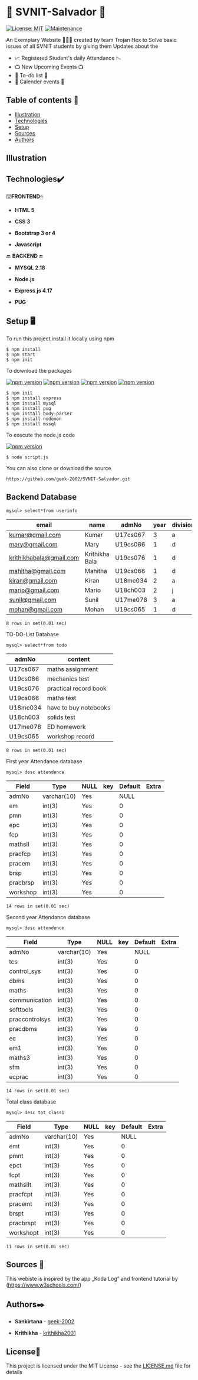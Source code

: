 #  🏫 SVNIT-Salvador 🏫 

[![License: MIT](https://img.shields.io/badge/License-MIT-yellow.svg)](https://opensource.org/licenses/MIT)
[![Maintenance](https://img.shields.io/badge/Maintained%3F-yes-green.svg)](https://GitHub.com/Naereen/StrapDown.js/graphs/commit-activity)

An Exemplary Website  👩🏻‍💻  created by team Trojan Hex to Solve basic issues of all SVNIT students by giving them Updates about the 

*  📈 Registered Student's daily Attendance 📉  
* 📺  New Upcoming Events  📺 
*  📃 To-do list 📃 
* 📅 Calender events 📅

## Table of contents 📝 
* [Illustration](#illustration)
* [Technologies](#technologies)
* [Setup](#setup)
* [Sources](#sources)
* [Authors](#authors)

## Illustration


## Technologies✔️
⌨️**FRONTEND**🖱
* **HTML 5**

* **CSS 3**

* **Bootstrap 3 or 4**

* **Javascript**

 🔙 **BACKEND** 🔚 

* **MYSQL 2.18**

* **Node.js**

* **Express.js 4.17**

* **PUG**


## Setup 🖥 

To run this project,install it locally using npm

```
$ npm install
$ npm start
$ npm init
```

To download the packages

[![npm version](https://badge.fury.io/js/express.svg)](https://badge.fury.io/js/express)
[![npm version](https://badge.fury.io/js/mysql.svg)](https://badge.fury.io/js/mysql)
[![npm version](https://badge.fury.io/js/body-parser.svg)](https://badge.fury.io/js/body-parser)
[![npm version](https://badge.fury.io/js/pug.svg)](https://badge.fury.io/js/pug)

```
$ npm init
$ npm install express
$ npm install mysql
$ npm install pug
$ npm install body-parser
$ npm install nodemon
$ npm install mssql
```

To execute the node.js code

[![npm version](https://badge.fury.io/js/nodemon.svg)](https://badge.fury.io/js/nodemon)

```
$ node script.js
```
You can also clone or download the source

```
https://github.com/geek-2002/SVNIT-Salvador.git

```

## Backend Database
```
mysql> select*from userinfo
```

| email                  | name           | admNo    | year  | division | password  |
| -----------------------| ---------------|----------|-------|----------|-----------|
| kumar@gmail.com        | Kumar          |U17cs067  | 3     | a        | hgvu      |
| mary@gmail.com         | Mary           |U19cs086  | 1     | d        | jhj       |
| krithikhabala@gmail.com| Krithikha Bala |U19cs076  | 1     | d        | krithi24  |
| mahitha@gmail.com      | Mahitha        |U19cs066  | 1     | d        | kkugy     |
| kiran@gmail.com        | Kiran          |U18me034  | 2     | a        | jugi7     |
| mario@gmail.com        | Mario          |U18ch003  | 2     | j        | nhukp     |
| sunil@gmail.com        | Sunil          |U17me078  | 3     | a        | kblll     |
| mohan@gmail.com        | Mohan          |U19cs065  | 1     | d        | jugi      |

```
8 rows in set(0.01 sec)
```
TO-DO-List Database
```
mysql> select*from todo
```

| admNo   | content               |
| --------| ----------------------|
|U17cs067 | maths assignment      |
|U19cs086 | mechanics test        |
|U19cs076 | practical record book |
|U19cs066 | maths test            |
|U18me034 | have to buy notebooks |
|U18ch003 | solids test           |
|U17me078 | ED homework           |
|U19cs065 | workshop record       |

```
8 rows in set(0.01 sec)
```

First year Attendance database 
```
mysql> desc attendence
```
|  Field          | Type        | NULL  | key  | Default | Extra  |
| ----------------|-------------|-------|------|---------|--------|
|  admNo          | varchar(10) | Yes   |      | NULL    |        |
|  em             | int(3)      | Yes   |      | 0       |        |
|  pmn            | int(3)      | Yes   |      | 0       |        |
|  epc            | int(3)      | Yes   |      | 0       |        |
|  fcp            | int(3)      | Yes   |      | 0       |        |
|  mathsII        | int(3)      | Yes   |      | 0       |        |
|  pracfcp        | int(3)      | Yes   |      | 0       |        |
|  pracem         | int(3)      | Yes   |      | 0       |        |
|  brsp           | int(3)      | Yes   |      | 0       |        |
|  pracbrsp       | int(3)      | Yes   |      | 0       |        |
|  workshop       | int(3)      | Yes   |      | 0       |        |


```
14 rows in set(0.01 sec)
```
Second year Attendance database 
```
mysql> desc attendence
```
|  Field          | Type        | NULL  | key  | Default | Extra  |
| ----------------|-------------|-------|------|---------|--------|
|  admNo          | varchar(10) | Yes   |      | NULL    |        |
|  tcs            | int(3)      | Yes   |      | 0       |        |
|  control_sys    | int(3)      | Yes   |      | 0       |        |
|  dbms           | int(3)      | Yes   |      | 0       |        |
|  maths          | int(3)      | Yes   |      | 0       |        |
|  communication  | int(3)      | Yes   |      | 0       |        |
|  softtools      | int(3)      | Yes   |      | 0       |        |
|  praccontrolsys | int(3)      | Yes   |      | 0       |        |
|  pracdbms       | int(3)      | Yes   |      | 0       |        |
|  ec             | int(3)      | Yes   |      | 0       |        |
|  em1            | int(3)      | Yes   |      | 0       |        |
|  maths3         | int(3)      | Yes   |      | 0       |        |
|  sfm            | int(3)      | Yes   |      | 0       |        |
|  ecprac         | int(3)      | Yes   |      | 0       |        |

```
14 rows in set(0.01 sec)
```

Total class database
```
mysql> desc tot_class1
```
|  Field           | Type        | NULL  | key  | Default | Extra  |
| -----------------|-------------|-------|------|---------|--------|
|  admNo           | varchar(10) | Yes   |      | NULL    |        |
|  emt             | int(3)      | Yes   |      | 0       |        |
|  pmnt            | int(3)      | Yes   |      | 0       |        |
|  epct            | int(3)      | Yes   |      | 0       |        |
|  fcpt            | int(3)      | Yes   |      | 0       |        |
|  mathsIIt        | int(3)      | Yes   |      | 0       |        |
|  pracfcpt        | int(3)      | Yes   |      | 0       |        |
|  pracemt         | int(3)      | Yes   |      | 0       |        |
|  brspt           | int(3)      | Yes   |      | 0       |        |
|  pracbrspt       | int(3)      | Yes   |      | 0       |        |
|  workshopt       | int(3)      | Yes   |      | 0       |        |

```
11 rows in set(0.01 sec)
```

## Sources 📖 
This webiste is inspired by the app  „Koda Log”
and frontend tutorial by (https://www.w3schools.com/)

## Authors✒️ 

* **Sankirtana**  - [geek-2002](https://github.com/geek-2002)

* **Krithikha**   - [krithikha2001](https://github.com/krithikha2001)


## License📄

This project is licensed under the MIT License - see the [LICENSE.md](LICENSE.md) file for details

